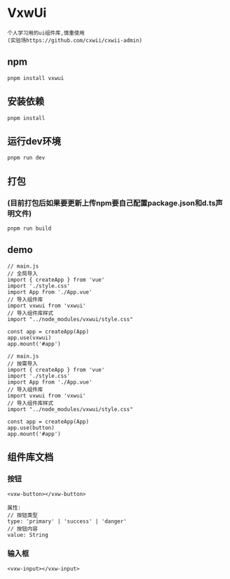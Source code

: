 # VxwUi
```
个人学习用的ui组件库,慎重使用
(实验场https://github.com/cxwii/cxwii-admin)
```

## npm
```
pnpm install vxwui
```

## 安装依赖
```
pnpm install
```

## 运行dev环境
```
pnpm run dev
```

## 打包
### (目前打包后如果要更新上传npm要自己配置package.json和d.ts声明文件)
```
pnpm run build
```

## demo
```
// main.js
// 全局导入
import { createApp } from 'vue'
import './style.css'
import App from './App.vue'
// 导入组件库
import vxwui from 'vxwui'
// 导入组件库样式
import "../node_modules/vxwui/style.css"

const app = createApp(App)
app.use(vxwui)
app.mount('#app')
```

```
// main.js
// 按需导入
import { createApp } from 'vue'
import './style.css'
import App from './App.vue'
// 导入组件库
import vxwui from 'vxwui'
// 导入组件库样式
import "../node_modules/vxwui/style.css"

const app = createApp(App)
app.use(button)
app.mount('#app')
```

## 组件库文档
### 按钮
```
<vxw-button></vxw-button>

属性:
// 按钮类型
type: 'primary' | 'success' | 'danger'
// 按钮内容
value: String
```
### 输入框
```
<vxw-input></vxw-input>
```